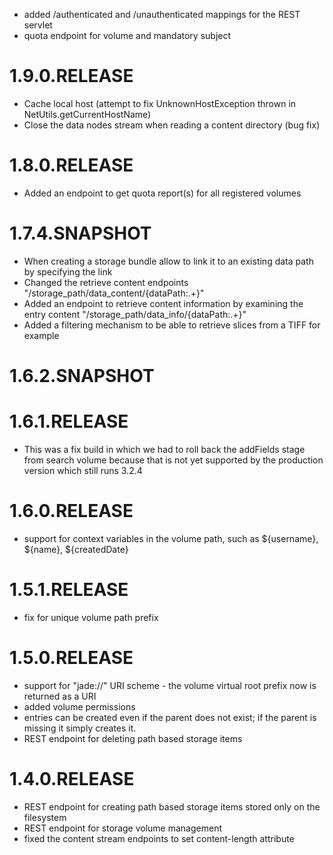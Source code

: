 * added /authenticated and /unauthenticated mappings for the REST servlet
* quota endpoint for volume and mandatory subject

# 1.9.0.RELEASE

* Cache local host (attempt to fix UnknownHostException thrown in NetUtils.getCurrentHostName)
* Close the data nodes stream when reading a content directory (bug fix)

# 1.8.0.RELEASE

* Added an endpoint to get quota report(s) for all registered volumes

# 1.7.4.SNAPSHOT

* When creating a storage bundle allow to link it to an existing data path by specifying the link
* Changed the retrieve content endpoints "/storage_path/data_content/{dataPath:.+}"
* Added an endpoint to retrieve content information by examining the entry content "/storage_path/data_info/{dataPath:.+}"
* Added a filtering mechanism to be able to retrieve slices from a TIFF for example

# 1.6.2.SNAPSHOT

# 1.6.1.RELEASE

* This was a fix build in which we had to roll back the addFields stage
from search volume because that is not yet supported by the production
version which still runs 3.2.4

# 1.6.0.RELEASE

* support for context variables in the volume path, such as ${username}, ${name}, ${createdDate}

# 1.5.1.RELEASE

* fix for unique volume path prefix

# 1.5.0.RELEASE

* support for "jade://" URI scheme - the volume virtual root prefix now is returned as a URI
* added volume permissions
* entries can be created even if the parent does not exist; if the parent is missing it simply creates it. 
* REST endpoint for deleting path based storage items

# 1.4.0.RELEASE

* REST endpoint for creating path based storage items stored only on the filesystem
* REST endpoint for storage volume management
* fixed the content stream endpoints to set content-length attribute
